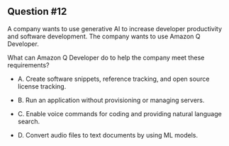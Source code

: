 ## Question #12

 A company wants to use generative AI to increase developer productivity and software development. The company wants to use Amazon Q Developer.

What can Amazon Q Developer do to help the company meet these requirements?

- A. Create software snippets, reference tracking, and open source license tracking.

- B. Run an application without provisioning or managing servers.

- C. Enable voice commands for coding and providing natural language search.

- D. Convert audio files to text documents by using ML models.